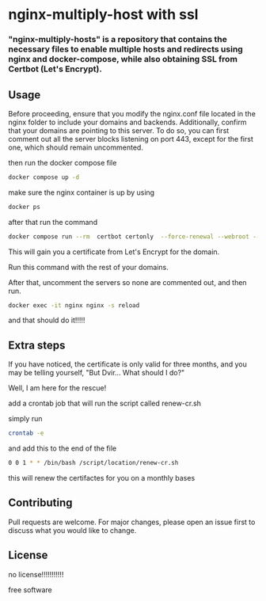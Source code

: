 # nginx-multiply-host with ssl



### "nginx-multiply-hosts" is a repository that contains the necessary files to enable multiple hosts and redirects using nginx and docker-compose, while also obtaining SSL from Certbot (Let's Encrypt).


## Usage

Before proceeding, ensure that you modify the nginx.conf file located in the nginx folder to include your domains and backends. Additionally, confirm that your domains are pointing to this server. To do so, you can first comment out all the server blocks listening on port 443, except for the first one, which should remain uncommented.

then run the docker compose file 
```sh
docker compose up -d 

```
make sure the nginx container is up by using 

```sh
docker ps 
```

after that run the command

```sh
docker compose run --rm  certbot certonly  --force-renewal --webroot --webroot-path /var/www/certbot/ -d <your domain>
```

This will gain you a certificate from Let's Encrypt for the domain.

Run this command with the rest of your domains.

After that, uncomment the servers so none are commented out, and then run.

```sh
docker exec -it nginx nginx -s reload

```

and that should do it!!!!!

## Extra steps 

If you have noticed, the certificate is only valid for three months, and you may be telling yourself, "But Dvir... What should I do?"

Well, I am here for the rescue!

add a crontab job that will run the script called renew-cr.sh 

simply run
 
```sh
crontab -e 
```

and add this to the end of the file

```sh
0 0 1 * * /bin/bash /script/location/renew-cr.sh
```
this will renew the certifactes for you on a monthly bases 


## Contributing

Pull requests are welcome. For major changes, please open an issue first
to discuss what you would like to change.

## License

no license!!!!!!!!!!!

free software
